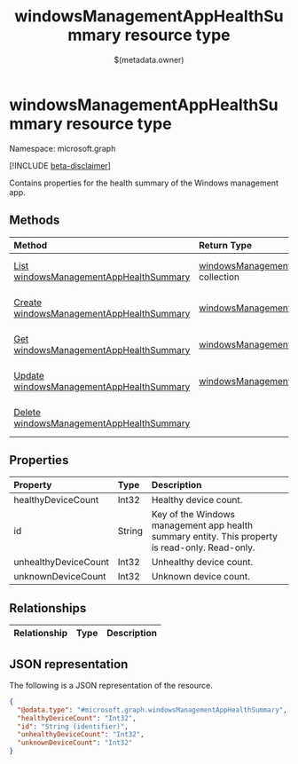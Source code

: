 ﻿---
title: "windowsManagementAppHealthSummary resource type"
description: "Contains properties for the health summary of the Windows management app."
localization_priority: Normal
author: "$(metadata.owner)"
ms.prod: "microsoft-identity-platform"
doc_type: "resourcePageType"
---

# windowsManagementAppHealthSummary resource type

Namespace: microsoft.graph

[!INCLUDE [beta-disclaimer](../../includes/beta-disclaimer.md)]

Contains properties for the health summary of the Windows management app.

## Methods

| Method                                                                                                | Return Type                                                                                 | Description                                                                      |
| :---------------------------------------------------------------------------------------------------- | :------------------------------------------------------------------------------------------ | :------------------------------------------------------------------------------- |
| [List windowsManagementAppHealthSummary](../api/intune-windowsmanagementapphealthsummary-list.md)     | [windowsManagementAppHealthSummary](intune-windowsManagementAppHealthSummary.md) collection | List properties and relationships of a windowsManagementAppHealthSummary object. |
| [Create windowsManagementAppHealthSummary](../api/intune-windowsmanagementapphealthsummary-create.md) | [windowsManagementAppHealthSummary](intune-windowsManagementAppHealthSummary.md)            | Create a new windowsManagementAppHealthSummary object.                           |
| [Get windowsManagementAppHealthSummary](../api/intune-windowsmanagementapphealthsummary-get.md)       | [windowsManagementAppHealthSummary](intune-windowsManagementAppHealthSummary.md)            | Read properties and relationships of a windowsManagementAppHealthSummary object. |
| [Update windowsManagementAppHealthSummary](../api/intune-windowsmanagementapphealthsummary-update.md) | [windowsManagementAppHealthSummary](intune-windowsManagementAppHealthSummary.md)            | Update the properties of a windowsManagementAppHealthSummary object.             |
| [Delete windowsManagementAppHealthSummary](../api/intune-windowsmanagementapphealthsummary-delete.md) |                                                                                             | Delete a windowsManagementAppHealthSummary object.                               |

## Properties

| Property             | Type   | Description                                                                                     |
| :------------------- | :----- | :---------------------------------------------------------------------------------------------- |
| healthyDeviceCount   | Int32  | Healthy device count.                                                                           |
| id                   | String | Key of the Windows management app health summary entity. This property is read-only. Read-only. |
| unhealthyDeviceCount | Int32  | Unhealthy device count.                                                                         |
| unknownDeviceCount   | Int32  | Unknown device count.                                                                           |

## Relationships

| Relationship | Type | Description |
| :----------- | :--- | :---------- |

## JSON representation

The following is a JSON representation of the resource.

<!-- {
  "blockType": "resource",
  "keyProperty": "id",
  "@odata.type": "microsoft.graph.windowsManagementAppHealthSummary",
  "baseType": "microsoft.graph.entity",
  "openType": False
}
-->

```json
{
  "@odata.type": "#microsoft.graph.windowsManagementAppHealthSummary",
  "healthyDeviceCount": "Int32",
  "id": "String (identifier)",
  "unhealthyDeviceCount": "Int32",
  "unknownDeviceCount": "Int32"
}
```